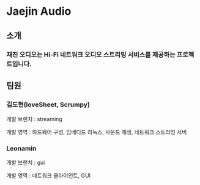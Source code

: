 # Jaejin Audio
## 소개
### 재진 오디오는 Hi-Fi 네트워크 오디오 스트리밍 서비스를 제공하는 프로젝트입니다.

## 팀원

### 김도현(loveSheet, Scrumpy)

개발 브랜치 : streaming

개발 영역 : 하드웨어 구성, 임베디드 리눅스, 사운드 재생, 네트워크 스트리밍 서버

### Leonamin

개발 브랜치 : gui

개발 영역 : 네트워크 클라이언트, GUI
